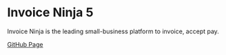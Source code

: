 # Invoice Ninja 5

Invoice Ninja is the leading small-business platform to invoice, accept pay.

[GitHub Page](https://github.com/invoiceninja/invoiceninja)